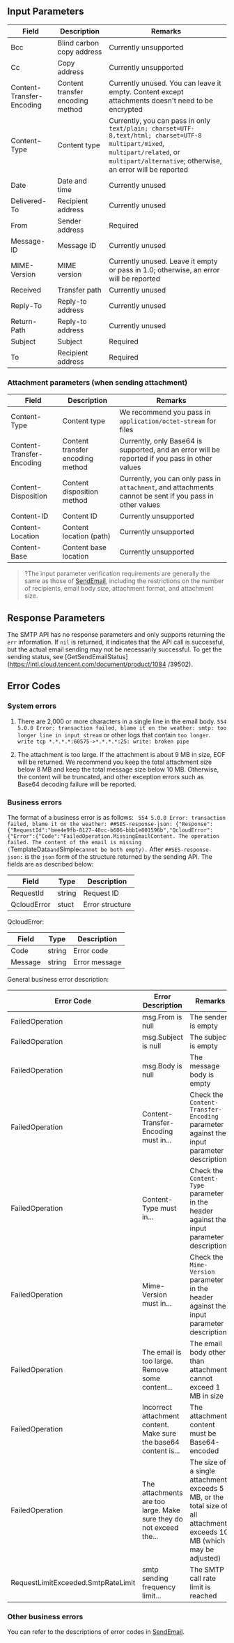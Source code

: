 ## Input Parameters
| Field | Description | Remarks |
| ------------------------- | --------- | -------------------------------------------------------------------------------------------------------------------------------- |
| Bcc | Blind carbon copy address | Currently unsupported |
| Cc | Copy address | Currently unsupported |
| Content-Transfer-Encoding | Content transfer encoding method | Currently unused. You can leave it empty. Content except attachments doesn't need to be encrypted |
| Content-Type | Content type | Currently, you can pass in only `text/plain; charset=UTF-8,text/html; charset=UTF-8 multipart/mixed`, `multipart/related`, or `multipart/alternative`; otherwise, an error will be reported |
| Date | Date and time | Currently unused |
| Delivered-To | Recipient address | Currently unused |
| From | Sender address | Required |
| Message-ID | Message ID | Currently unused |
| MIME-Version | MIME version | Currently unused. Leave it empty or pass in 1.0; otherwise, an error will be reported |
| Received | Transfer path | Currently unused |
| Reply-To | Reply-to address | Currently unused |
| Return-Path | Reply-to address | Currently unused |
| Subject | Subject | Required |
| To | Recipient address | Required |

### Attachment parameters (when sending attachment)
| Field | Description | Remarks |
| ------------------------- | --------- | ------------------------------ |
| Content-Type | Content type | We recommend you pass in `application/octet-stream` for files |
| Content-Transfer-Encoding | Content transfer encoding method | Currently, only Base64 is supported, and an error will be reported if you pass in other values |
| Content-Disposition | Content disposition method | Currently, you can only pass in `attachment`, and attachments cannot be sent if you pass in other values |
| Content-ID | Content ID    | Currently unsupported |
| Content-Location | Content location (path) | Currently unsupported |
| Content-Base | Content base location | Currently unsupported |

>?The input parameter verification requirements are generally the same as those of [SendEmail](https://intl.cloud.tencent.com/document/product/1084/39408), including the restrictions on the number of recipients, email body size, attachment format, and attachment size.

## Response Parameters
The SMTP API has no response parameters and only supports returning the `err` information. If `nil` is returned, it indicates that the API call is successful, but the actual email sending may not be necessarily successful. To get the sending status, see [GetSendEmailStatus](https://intl.cloud.tencent.com/document/product/1084 /39502).

## Error Codes
### System errors
1. There are 2,000 or more characters in a single line in the email body.
`554 5.0.0 Error: transaction failed, blame it on the weather: smtp: too longer line in input stream` or other logs that contain `too longer`.
`write tcp *.*.*.*:60575->*.*.*.*:25: write: broken pipe`

2. The attachment is too large.
If the attachment is about 9 MB in size, EOF will be returned. We recommend you keep the total attachment size below 8 MB and keep the total message size below 10 MB. Otherwise, the content will be truncated, and other exception errors such as Base64 decoding failure will be reported.
				
### Business errors
The format of a business error is as follows:
`
554 5.0.0 Error: transaction failed, blame it on the weather: ##SES-response-json: {"Response":{"RequestId":"bee4e9fb-8127-48cc-b606-bbb1e801596b","QcloudError":{"Error":{"Code":"FailedOperation.MissingEmailContent. The operation failed. The content of the email is missing (`TemplateData` and `Simple` cannot be both empty).
`
 After `##SES-response-json:` is the `json` form of the structure returned by the sending API. The fields are as described below:

| Field | Type | Description |
| ----------- | ------ | ----- |
| RequestId | string | Request ID | 
| QcloudError | stuct | Error structure | 

QcloudError:

| Field | Type | Description | 
| ----------- | ------ | ----- | 
| Code | string | Error code | 
| Message | string | Error message | 



General business error description:

| Error Code | Error Description | Remarks |
| ---------------------------------- | ------------------------------------------------------------------ | ------------------------------------- |
| FailedOperation | msg.From is null | The sender is empty |
| FailedOperation | msg.Subject is null | The subject is empty |
| FailedOperation | msg.Body is null | The message body is empty |
| FailedOperation | Content-Transfer-Encoding must in... | Check the `Content-Transfer-Encoding` parameter against the input parameter description |
| FailedOperation | Content-Type must in... | Check the `Content-Type` parameter in the header against the input parameter description |
| FailedOperation | Mime-Version must in... | Check the `Mime-Version` parameter in the header against the input parameter description |
| FailedOperation | The email is too large. Remove some content... | The email body other than attachments cannot exceed 1 MB in size |
| FailedOperation | Incorrect attachment content. Make sure the base64 content is... | The attachment content must be Base64-encoded |
| FailedOperation | The attachments are too large. Make sure they do not exceed the... | The size of a single attachment exceeds 5 MB, or the total size of all attachments exceeds 10 MB (which may be adjusted) |
| RequestLimitExceeded.SmtpRateLimit | smtp sending frequency limit... | The SMTP call rate limit is reached |

### Other business errors
You can refer to the descriptions of error codes in [SendEmail](https://intl.cloud.tencent.com/document/product/1084/39408).
